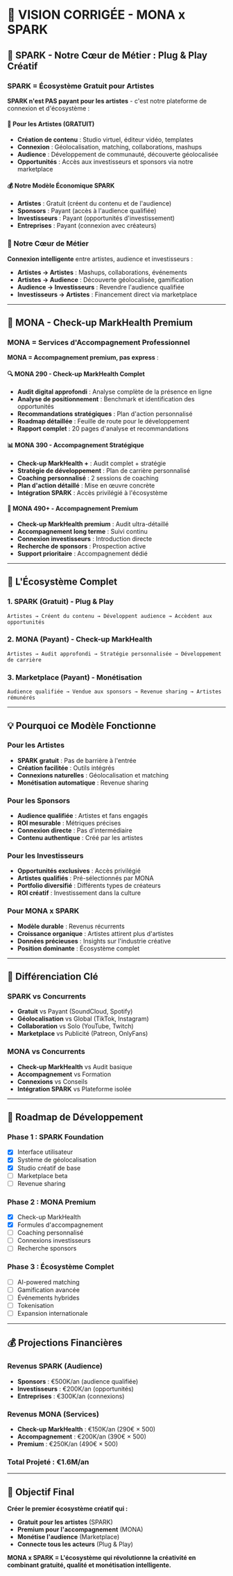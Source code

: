 # 🎯 VISION CORRIGÉE - MONA x SPARK

## 🎪 **SPARK - Notre Cœur de Métier : Plug & Play Créatif**

### **SPARK = Écosystème Gratuit pour Artistes**

**SPARK n'est PAS payant pour les artistes** - c'est notre plateforme de connexion et d'écosystème :

#### **🎨 Pour les Artistes (GRATUIT)**
- **Création de contenu** : Studio virtuel, éditeur vidéo, templates
- **Connexion** : Géolocalisation, matching, collaborations, mashups
- **Audience** : Développement de communauté, découverte géolocalisée
- **Opportunités** : Accès aux investisseurs et sponsors via notre marketplace

#### **💰 Notre Modèle Économique SPARK**
- **Artistes** : Gratuit (créent du contenu et de l'audience)
- **Sponsors** : Payant (accès à l'audience qualifiée)
- **Investisseurs** : Payant (opportunités d'investissement)
- **Entreprises** : Payant (connexion avec créateurs)

### **🎯 Notre Cœur de Métier**
**Connexion intelligente** entre artistes, audience et investisseurs :
- **Artistes → Artistes** : Mashups, collaborations, événements
- **Artistes → Audience** : Découverte géolocalisée, gamification
- **Audience → Investisseurs** : Revendre l'audience qualifiée
- **Investisseurs → Artistes** : Financement direct via marketplace

---

## 🏥 **MONA - Check-up MarkHealth Premium**

### **MONA = Services d'Accompagnement Professionnel**

**MONA = Accompagnement premium, pas express** :

#### **🔍 MONA 290 - Check-up MarkHealth Complet**
- **Audit digital approfondi** : Analyse complète de la présence en ligne
- **Analyse de positionnement** : Benchmark et identification des opportunités
- **Recommandations stratégiques** : Plan d'action personnalisé
- **Roadmap détaillée** : Feuille de route pour le développement
- **Rapport complet** : 20 pages d'analyse et recommandations

#### **📊 MONA 390 - Accompagnement Stratégique**
- **Check-up MarkHealth +** : Audit complet + stratégie
- **Stratégie de développement** : Plan de carrière personnalisé
- **Coaching personnalisé** : 2 sessions de coaching
- **Plan d'action détaillé** : Mise en œuvre concrète
- **Intégration SPARK** : Accès privilégié à l'écosystème

#### **🌟 MONA 490+ - Accompagnement Premium**
- **Check-up MarkHealth premium** : Audit ultra-détaillé
- **Accompagnement long terme** : Suivi continu
- **Connexion investisseurs** : Introduction directe
- **Recherche de sponsors** : Prospection active
- **Support prioritaire** : Accompagnement dédié

---

## 🚀 **L'Écosystème Complet**

### **1. SPARK (Gratuit) - Plug & Play**
```
Artistes → Créent du contenu → Développent audience → Accèdent aux opportunités
```

### **2. MONA (Payant) - Check-up MarkHealth**
```
Artistes → Audit approfondi → Stratégie personnalisée → Développement de carrière
```

### **3. Marketplace (Payant) - Monétisation**
```
Audience qualifiée → Vendue aux sponsors → Revenue sharing → Artistes rémunérés
```

---

## 💡 **Pourquoi ce Modèle Fonctionne**

### **Pour les Artistes**
- **SPARK gratuit** : Pas de barrière à l'entrée
- **Création facilitée** : Outils intégrés
- **Connexions naturelles** : Géolocalisation et matching
- **Monétisation automatique** : Revenue sharing

### **Pour les Sponsors**
- **Audience qualifiée** : Artistes et fans engagés
- **ROI mesurable** : Métriques précises
- **Connexion directe** : Pas d'intermédiaire
- **Contenu authentique** : Créé par les artistes

### **Pour les Investisseurs**
- **Opportunités exclusives** : Accès privilégié
- **Artistes qualifiés** : Pré-sélectionnés par MONA
- **Portfolio diversifié** : Différents types de créateurs
- **ROI créatif** : Investissement dans la culture

### **Pour MONA x SPARK**
- **Modèle durable** : Revenus récurrents
- **Croissance organique** : Artistes attirent plus d'artistes
- **Données précieuses** : Insights sur l'industrie créative
- **Position dominante** : Écosystème complet

---

## 🎯 **Différenciation Clé**

### **SPARK vs Concurrents**
- **Gratuit** vs Payant (SoundCloud, Spotify)
- **Géolocalisation** vs Global (TikTok, Instagram)
- **Collaboration** vs Solo (YouTube, Twitch)
- **Marketplace** vs Publicité (Patreon, OnlyFans)

### **MONA vs Concurrents**
- **Check-up MarkHealth** vs Audit basique
- **Accompagnement** vs Formation
- **Connexions** vs Conseils
- **Intégration SPARK** vs Plateforme isolée

---

## 🚀 **Roadmap de Développement**

### **Phase 1 : SPARK Foundation**
- [x] Interface utilisateur
- [x] Système de géolocalisation
- [x] Studio créatif de base
- [ ] Marketplace beta
- [ ] Revenue sharing

### **Phase 2 : MONA Premium**
- [x] Check-up MarkHealth
- [x] Formules d'accompagnement
- [ ] Coaching personnalisé
- [ ] Connexions investisseurs
- [ ] Recherche sponsors

### **Phase 3 : Écosystème Complet**
- [ ] AI-powered matching
- [ ] Gamification avancée
- [ ] Événements hybrides
- [ ] Tokenisation
- [ ] Expansion internationale

---

## 💰 **Projections Financières**

### **Revenus SPARK (Audience)**
- **Sponsors** : €500K/an (audience qualifiée)
- **Investisseurs** : €200K/an (opportunités)
- **Entreprises** : €300K/an (connexions)

### **Revenus MONA (Services)**
- **Check-up MarkHealth** : €150K/an (290€ × 500)
- **Accompagnement** : €200K/an (390€ × 500)
- **Premium** : €250K/an (490€ × 500)

### **Total Projeté** : €1.6M/an

---

## 🎯 **Objectif Final**

**Créer le premier écosystème créatif qui :**
- **Gratuit pour les artistes** (SPARK)
- **Premium pour l'accompagnement** (MONA)
- **Monétise l'audience** (Marketplace)
- **Connecte tous les acteurs** (Plug & Play)

**MONA x SPARK = L'écosystème qui révolutionne la créativité en combinant gratuité, qualité et monétisation intelligente.** 